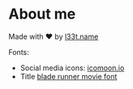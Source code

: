 About me
===============

Made with :heart: by [l33t.name](https://l33t.name)

Fonts:
 * Social media icons: [icomoon.io](https://icomoon.io/)
 * Title [blade runner movie font](http://www.fontspace.com/phil-steinschneider/blade-runner-movie-font)
